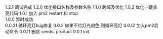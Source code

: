 1.2.1   调试完成
1.2.0   优化接口名称及参数名称
1.1.0   跨域及优化
1.0.2   优化一键点亮代码
1.0.1   加入 pm2 restart 和 stop  
1.0.0   暂时成功  
0.0.21  循环亮灯bug修复
0.0.2   如果不给灯光颜色 则循环亮灯
0.0.12  加入pm2启动命令
0.0.11  删除 seeds: product
0.0.1   init